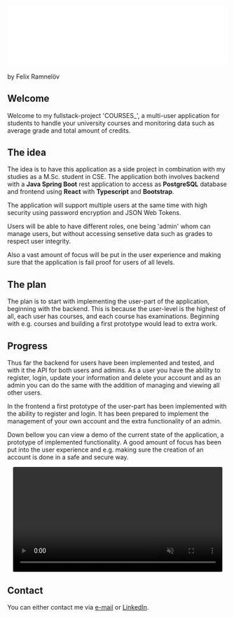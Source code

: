 ![COURSES_](/assets/png/logo-no-background.png)

by Felix Ramnelöv

## Welcome

Welcome to my fullstack-project 'COURSES\_', a multi-user application for students to handle your university courses and monitoring data such as average grade and total amount of credits.

## The idea

The idea is to have this application as a side project in combination with my studies as a M.Sc. student in CSE. The application both involves backend with a **Java Spring Boot** rest application to access as **PostgreSQL** database and frontend using **React** with **Typescript** and **Bootstrap**.

The application will support multiple users at the same time with high security using password encryption and JSON Web Tokens.

Users will be able to have different roles, one being 'admin' whom can manage users, but without accessing sensetive data such as grades to respect user integrity.

Also a vast amount of focus will be put in the user experience and making sure that the application is fail proof for users of all levels.

## The plan

The plan is to start with implementing the user-part of the application, beginning with the backend. This is because the user-level is the highest of all, each user has courses, and each course has examinations. Beginning with e.g. courses and building a first prototype would lead to extra work.

## Progress

Thus far the backend for users have been implemented and tested, and
with it the API for both users and admins. As a user you have the
ability to register, login, update your information and delete your
account and as an admin you can do the same with the addition of
managing and viewing all other users.

In the frontend a first prototype of the user-part has been implemented
with the ability to register and login. It has been prepared to
implement the management of your own account and the extra functionality
of an admin.

Down bellow you can view a demo of the current state of the application,
a prototype of implemented functionality. A good amount of focus has
been put into the user experience and e.g. making sure the creation of
an account is done in a safe and secure way.

   <div style="display: flex;justify-content: center;">
        <video width="95%" height="auto" autoplay muted style="border-radius: 3px">
          <source src="assets/demo/demo-0.1.mp4" type="video/mp4" />
        </video>
      </div>

## Contact

You can either contact me via [e-mail](mailto:felix@ramnelov.com) or [LinkedIn](https://www.linkedin.com/in/felixramnelöv/).
